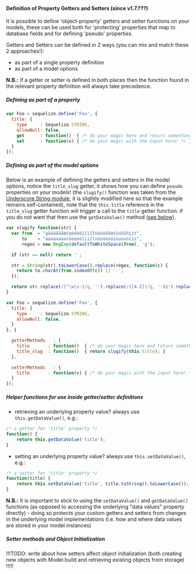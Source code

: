 #### Definition of Property Getters and Setters (since v1.7.???)

It is possible to define 'object-property' getters and setter functions on your models, these can be used both for 'protecting' properties that map to database fields and for defining 'pseudo' properties.

Getters and Setters can be defined in 2 ways (you can mix and match these 2 approaches!):

+ as part of a single property definition
+ as part of a model options

**N.B.:** If a getter or setter is defined in both places then the function found in the relevant property definition will always take precedence.

##### Defining as part of a property

```js
var Foo = sequelize.define('Foo', {
  title: {
    type     : Sequelize.STRING,
    allowNull: false,
    get      : function()  { /* do your magic here and return something! */ },
    set      : function(v) { /* do your magic with the input here! */ }
  }
});
```

##### Defining as part of the model options

Below is an example of defining the getters and setters in the model options, notice the `title_slug` getter, it shows how you can define `pseudo` properties on your models! (the `slugify()` function was taken from the [Underscore.String module](https://github.com/epeli/underscore.string), it is slightly modified here so that the example remains self-contained), note that the `this.title` reference in the `title_slug` getter function will trigger a call to the `title` getter function. if you do not want that then
use the `getDataValue()` method ([see below](#get_and_set_helper_funcs)).

```js
var slugify function(str) {
  var from  = "ąàáäâãåæćęèéëêìíïîłńòóöôõøśùúüûñçżź",
      to    = "aaaaaaaaceeeeeiiiilnoooooosuuuunczz",
      regex = new RegExp(defaultToWhiteSpace(from), 'g');

  if (str == null) return '';

  str = String(str).toLowerCase().replace(regex, function(c) {
    return to.charAt(from.indexOf(c)) || '-';
  });

  return str.replace(/[^\w\s-]/g, '').replace(/([A-Z])/g, '-$1').replace(/[-_\s]+/g, '-').toLowerCase();
}

var Foo = sequelize.define('Foo', {
  title: {
    type     : Sequelize.STRING,
    allowNull: false,
  }
}, {

  getterMethods   : {
    title       : function()  { /* do your magic here and return something! */ },
    title_slug  : function()  { return slugify(this.title); }
  },

  setterMethods   : {
    title       : function(v) { /* do your magic with the input here! */ },
  }
});
```


##### <a id="get_and_set_helper_funcs"></a> Helper functions for use inside getter/setter definitions

+ retrieving an underlying property value? always use `this.getDataValue()`, e.g.:

```js
/* a getter for 'title' property */
function() {
    return this.getDataValue('title');
}
```
+ setting an underlying property value? always use `this.setDataValue()`, e.g.:

```js
/* a setter for 'title' property */
function(title) {
    return this.setDataValue('title', title.toString().toLowerCase());
}
```

**N.B.:** It is important to stick to using the `setDataValue()` and `getDataValue()` functions (as opposed to accessing the underlying "data values" property directly) - doing so protects your custom getters and setters from changes in the underlying model implementations (i.e. how and where data values are stored in your model instances)


##### Setter methods and Object Initialization


!!!TODO: write about how setters affect object initialization (both creating new objects with Model.build and retrieving existing objects from storage) !!!!!